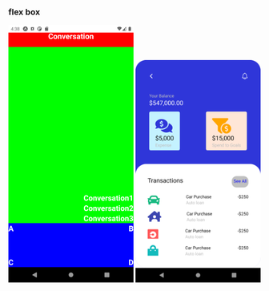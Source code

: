 ### flex box
<img src="screenshots/first-layout.png" width="250px">
<img src="screenshots/bank-layout.png" width="250px">